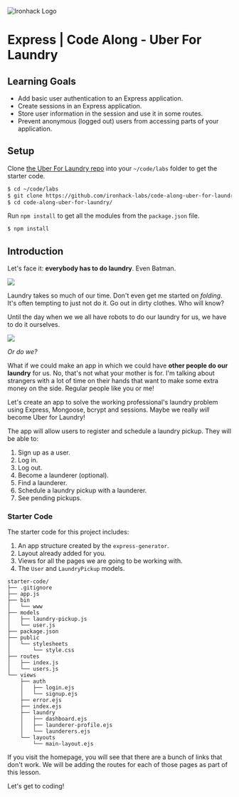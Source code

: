 ![Ironhack Logo](https://i.imgur.com/1QgrNNw.png)

# Express | Code Along - Uber For Laundry

## Learning Goals
- Add basic user authentication to an Express application.
- Create sessions in an Express application.
- Store user information in the session and use it in some routes.
- Prevent anonymous (logged out) users from accessing parts of your application.


## Setup

Clone [the Uber For Laundry repo](https://github.com/ironhack-labs/code-along-uber-for-laundry) into your `~/code/labs` folder to get the starter code.

```bash
$ cd ~/code/labs
$ git clone https://github.com/ironhack-labs/code-along-uber-for-laundry
$ cd code-along-uber-for-laundry/
```

Run `npm install` to get all the modules from the `package.json` file.

```bash
$ npm install
```


## Introduction

Let's face it: **everybody has to do laundry**. Even Batman.

![](https://media.giphy.com/media/EvNfyRC5HMVzi/giphy.gif)

Laundry takes so much of our time. Don't even get me started on _folding_. It's often tempting to just not do it. Go out in dirty clothes. Who will know?

Until the day when we we all have robots to do our laundry for us, we have to do it ourselves.

![](https://media.giphy.com/media/dbUbXn2rbivUQ/giphy.gif)

_Or do we?_

What if we could make an app in which we could have **other people do our laundry** for us. No, that's not what your mother is for. I'm talking about strangers with a lot of time on their hands that want to make some extra money on the side. Regular people like you or me!

Let's create an app to solve the working professional's laundry problem using Express, Mongoose, bcrypt and sessions. Maybe we really _will_ become Uber for Laundry!

The app will allow users to register and schedule a laundry pickup. They will be able to:

1. Sign up as a user.
2. Log in.
3. Log out.
4. Become a launderer (optional).
5. Find a launderer.
6. Schedule a laundry pickup with a launderer.
7. See pending pickups.


### Starter Code

The starter code for this project includes:

1. An app structure created by the `express-generator`.
2. Layout already added for you.
3. Views for all the pages we are going to be working with.
4. The `User` and `LaundryPickup` models.

```
starter-code/
├── .gitignore
├── app.js
├── bin
│   └── www
├── models
│   ├── laundry-pickup.js
│   └── user.js
├── package.json
├── public
│   └── stylesheets
│       └── style.css
├── routes
│   ├── index.js
│   └── users.js
└── views
    ├── auth
    │   ├── login.ejs
    │   └── signup.ejs
    ├── error.ejs
    ├── index.ejs
    ├── laundry
    │   ├── dashboard.ejs
    │   ├── launderer-profile.ejs
    │   └── launderers.ejs
    └── layouts
        └── main-layout.ejs
```

If you visit the homepage, you will see that there are a bunch of links that don't work. We will be adding the routes for each of those pages as part of this lesson.

Let's get to coding!
